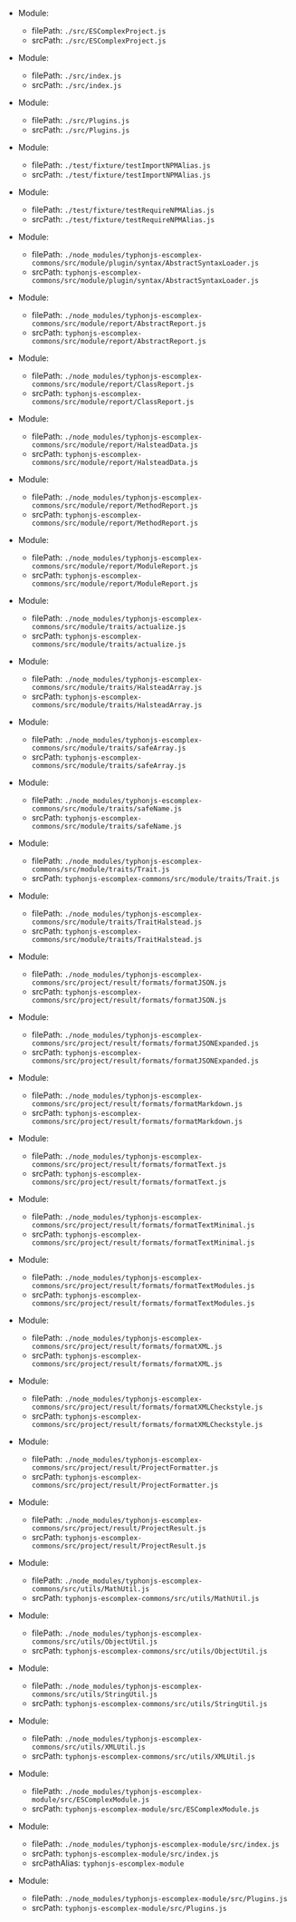 * Module:
   * filePath: `./src/ESComplexProject.js`
   * srcPath: `./src/ESComplexProject.js`

* Module:
   * filePath: `./src/index.js`
   * srcPath: `./src/index.js`

* Module:
   * filePath: `./src/Plugins.js`
   * srcPath: `./src/Plugins.js`

* Module:
   * filePath: `./test/fixture/testImportNPMAlias.js`
   * srcPath: `./test/fixture/testImportNPMAlias.js`

* Module:
   * filePath: `./test/fixture/testRequireNPMAlias.js`
   * srcPath: `./test/fixture/testRequireNPMAlias.js`

* Module:
   * filePath: `./node_modules/typhonjs-escomplex-commons/src/module/plugin/syntax/AbstractSyntaxLoader.js`
   * srcPath: `typhonjs-escomplex-commons/src/module/plugin/syntax/AbstractSyntaxLoader.js`

* Module:
   * filePath: `./node_modules/typhonjs-escomplex-commons/src/module/report/AbstractReport.js`
   * srcPath: `typhonjs-escomplex-commons/src/module/report/AbstractReport.js`

* Module:
   * filePath: `./node_modules/typhonjs-escomplex-commons/src/module/report/ClassReport.js`
   * srcPath: `typhonjs-escomplex-commons/src/module/report/ClassReport.js`

* Module:
   * filePath: `./node_modules/typhonjs-escomplex-commons/src/module/report/HalsteadData.js`
   * srcPath: `typhonjs-escomplex-commons/src/module/report/HalsteadData.js`

* Module:
   * filePath: `./node_modules/typhonjs-escomplex-commons/src/module/report/MethodReport.js`
   * srcPath: `typhonjs-escomplex-commons/src/module/report/MethodReport.js`

* Module:
   * filePath: `./node_modules/typhonjs-escomplex-commons/src/module/report/ModuleReport.js`
   * srcPath: `typhonjs-escomplex-commons/src/module/report/ModuleReport.js`

* Module:
   * filePath: `./node_modules/typhonjs-escomplex-commons/src/module/traits/actualize.js`
   * srcPath: `typhonjs-escomplex-commons/src/module/traits/actualize.js`

* Module:
   * filePath: `./node_modules/typhonjs-escomplex-commons/src/module/traits/HalsteadArray.js`
   * srcPath: `typhonjs-escomplex-commons/src/module/traits/HalsteadArray.js`

* Module:
   * filePath: `./node_modules/typhonjs-escomplex-commons/src/module/traits/safeArray.js`
   * srcPath: `typhonjs-escomplex-commons/src/module/traits/safeArray.js`

* Module:
   * filePath: `./node_modules/typhonjs-escomplex-commons/src/module/traits/safeName.js`
   * srcPath: `typhonjs-escomplex-commons/src/module/traits/safeName.js`

* Module:
   * filePath: `./node_modules/typhonjs-escomplex-commons/src/module/traits/Trait.js`
   * srcPath: `typhonjs-escomplex-commons/src/module/traits/Trait.js`

* Module:
   * filePath: `./node_modules/typhonjs-escomplex-commons/src/module/traits/TraitHalstead.js`
   * srcPath: `typhonjs-escomplex-commons/src/module/traits/TraitHalstead.js`

* Module:
   * filePath: `./node_modules/typhonjs-escomplex-commons/src/project/result/formats/formatJSON.js`
   * srcPath: `typhonjs-escomplex-commons/src/project/result/formats/formatJSON.js`

* Module:
   * filePath: `./node_modules/typhonjs-escomplex-commons/src/project/result/formats/formatJSONExpanded.js`
   * srcPath: `typhonjs-escomplex-commons/src/project/result/formats/formatJSONExpanded.js`

* Module:
   * filePath: `./node_modules/typhonjs-escomplex-commons/src/project/result/formats/formatMarkdown.js`
   * srcPath: `typhonjs-escomplex-commons/src/project/result/formats/formatMarkdown.js`

* Module:
   * filePath: `./node_modules/typhonjs-escomplex-commons/src/project/result/formats/formatText.js`
   * srcPath: `typhonjs-escomplex-commons/src/project/result/formats/formatText.js`

* Module:
   * filePath: `./node_modules/typhonjs-escomplex-commons/src/project/result/formats/formatTextMinimal.js`
   * srcPath: `typhonjs-escomplex-commons/src/project/result/formats/formatTextMinimal.js`

* Module:
   * filePath: `./node_modules/typhonjs-escomplex-commons/src/project/result/formats/formatTextModules.js`
   * srcPath: `typhonjs-escomplex-commons/src/project/result/formats/formatTextModules.js`

* Module:
   * filePath: `./node_modules/typhonjs-escomplex-commons/src/project/result/formats/formatXML.js`
   * srcPath: `typhonjs-escomplex-commons/src/project/result/formats/formatXML.js`

* Module:
   * filePath: `./node_modules/typhonjs-escomplex-commons/src/project/result/formats/formatXMLCheckstyle.js`
   * srcPath: `typhonjs-escomplex-commons/src/project/result/formats/formatXMLCheckstyle.js`

* Module:
   * filePath: `./node_modules/typhonjs-escomplex-commons/src/project/result/ProjectFormatter.js`
   * srcPath: `typhonjs-escomplex-commons/src/project/result/ProjectFormatter.js`

* Module:
   * filePath: `./node_modules/typhonjs-escomplex-commons/src/project/result/ProjectResult.js`
   * srcPath: `typhonjs-escomplex-commons/src/project/result/ProjectResult.js`

* Module:
   * filePath: `./node_modules/typhonjs-escomplex-commons/src/utils/MathUtil.js`
   * srcPath: `typhonjs-escomplex-commons/src/utils/MathUtil.js`

* Module:
   * filePath: `./node_modules/typhonjs-escomplex-commons/src/utils/ObjectUtil.js`
   * srcPath: `typhonjs-escomplex-commons/src/utils/ObjectUtil.js`

* Module:
   * filePath: `./node_modules/typhonjs-escomplex-commons/src/utils/StringUtil.js`
   * srcPath: `typhonjs-escomplex-commons/src/utils/StringUtil.js`

* Module:
   * filePath: `./node_modules/typhonjs-escomplex-commons/src/utils/XMLUtil.js`
   * srcPath: `typhonjs-escomplex-commons/src/utils/XMLUtil.js`

* Module:
   * filePath: `./node_modules/typhonjs-escomplex-module/src/ESComplexModule.js`
   * srcPath: `typhonjs-escomplex-module/src/ESComplexModule.js`

* Module:
   * filePath: `./node_modules/typhonjs-escomplex-module/src/index.js`
   * srcPath: `typhonjs-escomplex-module/src/index.js`
   * srcPathAlias: `typhonjs-escomplex-module`

* Module:
   * filePath: `./node_modules/typhonjs-escomplex-module/src/Plugins.js`
   * srcPath: `typhonjs-escomplex-module/src/Plugins.js`

